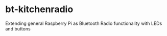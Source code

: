 # bt-kitchenradio
Extending general Raspberry Pi as Bluetooth Radio functionality with LEDs and buttons
